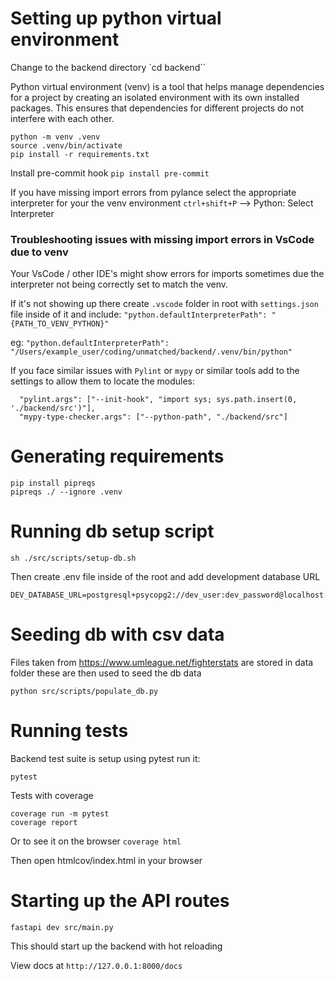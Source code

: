 # Setting up python virtual environment

Change to the backend directory `cd backend``

Python virtual environment (venv) is a tool that helps manage dependencies for a project by creating an isolated environment with its own installed packages. This ensures that dependencies for different projects do not interfere with each other.

```
python -m venv .venv
source .venv/bin/activate
pip install -r requirements.txt
```

Install pre-commit hook
`pip install pre-commit`

If you have missing import errors from pylance select the appropriate interpreter for your the venv environment
`ctrl+shift+P` --> Python: Select Interpreter

### Troubleshooting issues with missing import errors in VsCode due to venv

Your VsCode / other IDE's might show errors for imports sometimes due the interpreter not being correctly set to match the venv.

If it's not showing up there create `.vscode` folder in root with `settings.json` file inside of it and include:
`"python.defaultInterpreterPath": "{PATH_TO_VENV_PYTHON}"`

eg: `"python.defaultInterpreterPath": "/Users/example_user/coding/unmatched/backend/.venv/bin/python"`

If you face similar issues with `Pylint` or `mypy` or similar tools add to the settings to allow them to locate the modules:

```
  "pylint.args": ["--init-hook", "import sys; sys.path.insert(0, './backend/src')"],
  "mypy-type-checker.args": ["--python-path", "./backend/src"]
```

# Generating requirements

```
pip install pipreqs
pipreqs ./ --ignore .venv
```

# Running db setup script

`sh ./src/scripts/setup-db.sh`

Then create .env file inside of the root and add development database URL

```
DEV_DATABASE_URL=postgresql+psycopg2://dev_user:dev_password@localhost:5432/unmatched_dev
```

# Seeding db with csv data

Files taken from https://www.umleague.net/fighterstats are stored in data folder these are then used to seed the db data

`python src/scripts/populate_db.py`

# Running tests

Backend test suite is setup using pytest run it:

`pytest`

Tests with coverage

```
coverage run -m pytest
coverage report
```

Or to see it on the browser
`coverage html`

Then open htmlcov/index.html in your browser

# Starting up the API routes

```
fastapi dev src/main.py
```

This should start up the backend with hot reloading

View docs at
`http://127.0.0.1:8000/docs`
